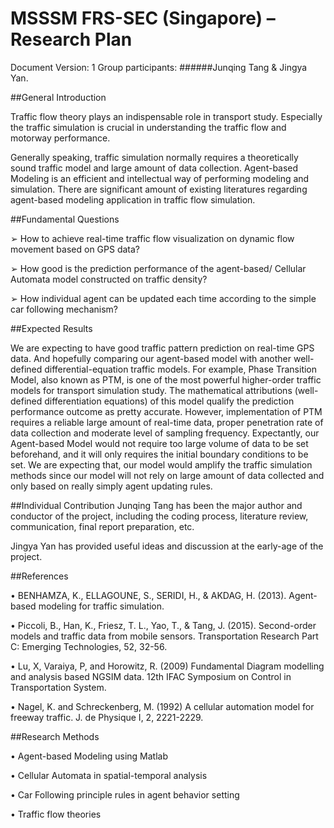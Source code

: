 # MSSSM FRS-SEC (Singapore) – Research Plan


 Document Version: 1 
 Group participants: 
######Junqing Tang & Jingya Yan.


##General Introduction

Traffic flow theory plays an indispensable role in transport study. Especially the traffic simulation is crucial in understanding the traffic flow and motorway performance.

Generally speaking, traffic simulation normally requires a theoretically sound traffic model and large amount of data collection. Agent-based Modeling is an efficient and intellectual way of performing modeling and simulation. There are significant amount of existing literatures regarding agent-based modeling application in traffic flow simulation. 


##Fundamental Questions

➢	How to achieve real-time traffic flow visualization on dynamic flow movement based on GPS data?

➢	How good is the prediction performance of the agent-based/ Cellular Automata model constructed on traffic density?

➢	How individual agent can be updated each time according to the simple car following mechanism?


##Expected Results

We are expecting to have good traffic pattern prediction on real-time GPS data.  And hopefully comparing our agent-based model with another well-defined differential-equation traffic models. For example, Phase Transition Model, also known as PTM, is one of the most powerful higher-order traffic models for transport simulation study. The mathematical attributions (well-defined differentiation equations) of this model qualify the prediction performance outcome as pretty accurate. However, implementation of PTM requires a reliable large amount of real-time data, proper penetration rate of data collection and moderate level of sampling frequency. Expectantly, our Agent-based Model would not require too large volume of data to be set beforehand, and it will only requires the initial boundary conditions to be set. We are expecting that, our model would amplify the traffic simulation methods since our model will not rely on large amount of data collected and only based on really simply agent updating rules.



##Individual Contribution
Junqing Tang has been the major author and conductor of the project, including the coding process, literature review, communication, final report preparation, etc. 

Jingya Yan has provided useful ideas and discussion at the early-age of the project.



##References 

•	BENHAMZA, K., ELLAGOUNE, S., SERIDI, H., & AKDAG, H. (2013). Agent-based modeling for traffic simulation.

•	Piccoli, B., Han, K., Friesz, T. L., Yao, T., & Tang, J. (2015). Second-order models and traffic data from mobile sensors. Transportation Research Part C: Emerging Technologies, 52, 32-56.

• Lu, X, Varaiya, P, and Horowitz, R. (2009) Fundamental Diagram modelling and analysis based NGSIM data. 12th IFAC Symposium on Control in Transportation System.

• Nagel, K. and Schreckenberg, M. (1992) A cellular automation model for freeway traffic. J. de Physique I, 2, 2221-2229.



##Research Methods

•	Agent-based Modeling using Matlab

•	Cellular Automata in spatial-temporal analysis

•	Car Following principle rules in agent behavior setting

•	Traffic flow theories




